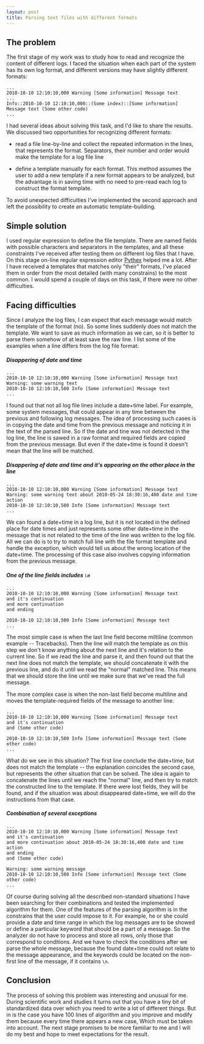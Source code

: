 ```yaml
---
layout: post
title: Parsing text files with different formats
---
```

## The problem
The first stage of my work was to study how to read and recognize the content of different logs. I faced the situation when each part of the system has its own log format, and different versions may have slightly different formats:

	...
	2010-10-10 12:10:10,000 Warning [Some information] Message text 
	...
	Info::2010-10-10 12:10:10,000::(Some index)::[Some information] Message text (Some other code)
	...

I had several ideas about solving this task, and I'd like to share the results. We discussed two opportunities for recognizing different formats:


- read a file line-by-line and collect the repeated information in the lines, that represents the format. Separators, their
number and order would make the template for a log file line

- define a template manually for each format. This method assumes the user to add a new template if a new format appears to be analyzed, but the advantage is in saving time with no need to pre-read each log to construct the format template.

To avoid unexpected difficulties I've implemented the second approach and left the possibility to create an automatic template-building. 

## Simple solution
I used regular expression to define the file template. There are named fields with possible characters and separators in the templates, and all these constraints I've received after testing them on different log files that I have. On this stage on-line regular expression editor [Pythex](http://pythex.org) helped me a lot. After I have received a templates that matches only "their" formats, I've placed them in order from the most detailed (with many constrains) to the most common. I would spend a couple of days on this task, if there were no other difficulties.

## Facing difficulties
Since I analyze the log files, I can expect that each message would match the template of the format (no). So some lines suddenly does not match the template. We want to save as much information as we can, so it is better to parse them somehow of at least save the raw line. I list some of the examples when a line differs from the log file format:

#### *Disappering of date and time*
	...
	2010-10-10 12:10:10,000 Warning [Some information] Message text 
	Warning: some warning text
	2010-10-10 12:10:10,500 Info [Some information] Message text 
	...

I found out that not all log file lines include a date+time label. For example, some system messages, that could appear in any time between the previous and following log messages. The idea of processing such cases is in copying the date and time from the previous message and noticing it in the text of the parsed line. So if the date and tine was not detected in the log line, the line is sawed in a raw format and required fields are copied from the previous message. But even if the date+time is found it doesn't mean that the line will be matched.

#### *Disappering of date and time and it's appearing on the other place in the line*
	...
	2010-10-10 12:10:10,000 Warning [Some information] Message text 
	Warning: some warning text about 2010-05-24 18:30:16,400 date and time action
	2010-10-10 12:10:10,500 Info [Some information] Message text 
	...

We can found a date+time in a log line, but it is not located in the defined place for date times and just represents some other date+time in the message that is not related to the time of the line was written to the log file. All we can do is to try to match full line with the file format template and handle the exception, which would tell us about the wrong location of the date+time. The processing of this case also involves copying information from the previous message.

#### *One of the line fields includes `\n`*
	...
	2010-10-10 12:10:10,000 Warning [Some information] Message text 
	and it's continuation
	and more continuation
	and ending

	2010-10-10 12:10:10,500 Info [Some information] Message text 
	...

The most simple case is when the last line field become miltiline (common example -- Tracebacks). Then the line will match the template as on this step we don't know anything about the next line and it's relation to the current line. So if we read the line and parse it, and then found out that the next line does not match the template, we should concatenate it with the previous line, and do it until we read the "normal" matched line. This means that we should store the line until we make sure that we've read the full message. 

The more complex case is when the non-last field become multiline and moves the template-required fields of the message to another line.

	...
	2010-10-10 12:10:10,000 Warning [Some information] Message text 
	and it's continuation
	and (Some other code)

	2010-10-10 12:10:10,500 Info [Some information] Message text (Some other code)
	...

What do we see in this situation? The first line conclude the date+time, but does not match the template -- the explanation coincides the second case, but represents the other situation that can be solved. The idea is again to concatenate the lines until we reach the "normal" line, and then try to match the constructed line to the template. If there were lost fields, they will be found, and if the situation was about disappeared date+time, we will do the instructions from that case.

#### *Combination of several exceptions*
	...
	2010-10-10 12:10:10,000 Warning [Some information] Message text 
	and it's continuation
	and more continuation about 2010-05-24 18:30:16,400 date and time action
	and ending
	and (Some other code)

	Warning: some warning message
	2010-10-10 12:10:10,500 Info [Some information] Message text (Some other code)
	...

Of course during solving all the described non-standard situations I have been searching for their combinations and tested the implemented algorithm for them. One of the features of the parsing algorithm is in the constrains that the user could impose to it. For example, he or she could provide a date and time range in which the log messages are to be showed or define a particular keyword that should be a part of a message. So the analyzer do not have to process and store all rows, only those that correspond to conditions. And we have to check the conditions after we parse the whole message, because the found date+time could not relate to the message appearance, and the keywords could be located on the non-first line of the message, if it contains `\n`.

## Conclusion
The process of solving this problem was interesting and unusual for me. During scientific work and studies it turns out that you have a tiny bit of standardized data over which you need to write a lot of different things. But in is the case you have 100 lines of algorithm and you improve and modify them because every time there appears a new case, Which must be taken into account. The next stage promises to be more familiar to me and I will do my best and hope to meet expectations for the result.